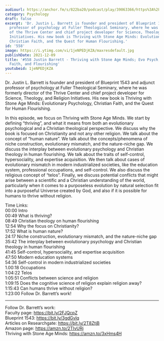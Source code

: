 ```yaml
---
audiourl: https://anchor.fm/s/822ba20/podcast/play/39063366/https%3A%2F%2Fd3ctxlq1ktw2nl.cloudfront.net%2Fstaging%2F2021-7-20%2F0f9cd081-045d-992e-e006-75327221ee77.m4a
category: Psychology
draft: false
excerpt: 'Dr. Justin L. Barrett is founder and president of Blueprint 1543 and adjunct
  professor of psychology at Fuller Theological Seminary, where he was formerly director
  of the Thrive Center and chief project developer for Science, Theology, and Religion
  Initiatives. His new book is Thriving with Stone Age Minds: Evolutionary Psychology,
  Christian Faith, and the Quest for Human Flourishing.'
id: '558'
image: https://i.ytimg.com/vi/1jeNPEDjKZA/maxresdefault.jpg
publishDate: 2021-12-09
title: '#558 Justin Barrett - Thriving with Stone Age Minds; Evo Psych, Christian
  Faith, and Flourishing'
youtubeid: 1jeNPEDjKZA
---
```

<div class="timelinks">

Dr. Justin L. Barrett is founder and president of Blueprint 1543 and adjunct professor of psychology at Fuller Theological Seminary, where he was formerly director of the Thrive Center and chief project developer for Science, Theology, and Religion Initiatives. His new book is Thriving with Stone Age Minds: Evolutionary Psychology, Christian Faith, and the Quest for Human Flourishing.

In this episode, we focus on Thriving with Stone Age Minds. We start by defining “thriving”, and what it means from both an evolutionary psychological and a Christian theological perspective. We discuss why the book is focused on Christianity and not any other religion. We talk about the concept of “human nature”. We talk about the concepts/phenomena of niche construction, evolutionary mismatch, and the nature-niche gap. We discuss the interplay between evolutionary psychology and Christian theology in human flourishing. We talk about the traits of self-control, hypersociality, and expertise acquisition. We then talk about cases of evolutionary mismatch in modern industrialized societies, like the education system, professional occupations, and self-control. We also discuss the religious concept of “telos”. Finally, we discuss potential conflicts that might arise between a scientific and a Christian understanding of the world, particularly when it comes to a purposeless evolution by natural selection fit into a purposeful Universe created by God, and also if it is possible for humans to thrive without religion.

Time Links:  
<time>00:00</time> Intro  
<time>00:49</time> What is thriving?  
<time>08:49</time> Christian theology on human flourishing  
<time>12:54</time> Why the focus on Christianity?  
<time>17:52</time> What is human nature?  
<time>24:17</time> Niche construction, evolutionary mismatch, and the nature-niche gap  
<time>35:42</time> The interplay between evolutionary psychology and Christian theology in human flourishing  
<time>41:45</time> Self-control, hypersociality, and expertise acquisition  
<time>47:50</time> Modern education systems  
<time>54:36</time> Self-control in modern industrialized societies  
1.00:18  Occupations  
<time>1:04:22</time> Telos  
<time>1:05:51</time> Conflicts between science and religion  
<time>1:09:15</time> Does the cognitive science of religion explain religion away?  
<time>1:15:43</time> Can humans thrive without religion?  
<time>1:23:00</time> Follow Dr. Barrett’s work!

---

Follow Dr. Barrett’s work:  
Faculty page: https://bit.ly/2FJQcpZ  
Blueprint 1543: https://bit.ly/3gdGvlq  
Articles on Researchgate: https://bit.ly/2T8ZtjB  
Amazon page: https://amzn.to/2TIvURj  
Thriving with Stone Age Minds: https://amzn.to/3xHms4H
</div>

